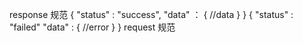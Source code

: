 response 规范
{
    "status" : "success",
    "data" ： {
        //data
    }
}
{
    "status" : "failed"
    "data" : {
        //error
    }
}
request 规范

